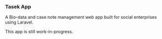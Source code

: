 ### Tasek App

A Bio-data and case note management web app built for social enterprises using Laravel. 

This app is still work-in-progress. 
